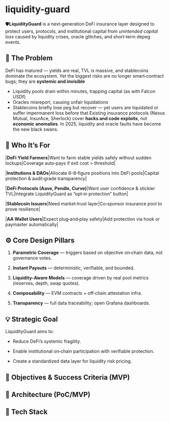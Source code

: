 # liquidity-guard
🛡️**LiquidityGuard** is a next‑generation DeFi insurance layer designed to protect users, protocols, and institutional capital from _unintended capital loss_ caused by liquidity crises, oracle glitches, and short‑term depeg events.

## **🚨 The Problem**
DeFi has matured — yields are real, TVL is massive, and stablecoins dominate the ecosystem. Yet the biggest risks are no longer smart‑contract bugs; they are **systemic and invisible**
- Liquidity pools drain within minutes, trapping capital (as with Falcon USDf)    
- Oracles misreport, causing unfair liquidations    
- Stablecoins briefly lose peg but recover — yet users are liquidated or suffer impermanent loss before that
Existing insurance protocols (Nexus Mutual, InsurAce, Sherlock) cover **hacks and code exploits**, not **economic anomalies**. In 2025, liquidity and oracle faults have become the new black swans.

## **👤 Who It’s For**
|**DeFi Yield Farmers**|Want to farm stable yields safely without sudden lockups|Coverage auto‑pays if exit cost > threshold|

|**Institutions & DAOs**|Allocate 6–8‑figure positions into DeFi pools|Capital protection & audit‑grade transparency|

|**DeFi Protocols (Aave, Pendle, Curve)**|Want user confidence & stickier TVL|Integrate LiquidityGuard as “opt‑in protection” button|

|**Stablecoin Issuers**|Need market‑trust layer|Co‑sponsor insurance pool to prove resilience|

|**AA Wallet Users**|Expect plug‑and‑play safety|Add protection via hook or paymaster automatically|

## **⚙️ Core Design Pillars**

1. **Parametric Coverage** — triggers based on objective on‑chain data, not governance votes.
    
2. **Instant Payouts** — deterministic, verifiable, and bounded.
    
3. **Liquidity‑Aware Models** — coverage driven by real pool metrics (reserves, depth, swap quotes).
    
4. **Composability** — EVM contracts + off‑chain attestation infra.
    
5. **Transparency** — full data traceability; open Grafana dashboards.
    
## **💡 Strategic Goal**

LiquidityGuard aims to:

- Reduce DeFi’s systemic fragility.
    
- Enable institutional on‑chain participation with verifiable protection.
    
- Create a standardized data layer for liquidity risk pricing.

## **🎯 Objectives & Success Criteria (MVP)**

## **🧱 Architecture (PoC/MVP)**

## **🧰 Tech Stack**


